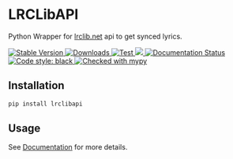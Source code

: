 # LRCLibAPI

Python Wrapper for [lrclib.net](https://lrclib.net/) api to get synced lyrics.

<p>
  <a href="https://pypi.org/project/lrclibapi/">
    <img src="https://img.shields.io/pypi/v/lrclibapi?color=darkblue" alt="Stable Version">
  </a>
  <a href="https://pypistats.org/packages/lrclibapi">
    <img src="https://img.shields.io/pypi/dm/lrclibapi?color=teal" alt="Downloads">
  </a>
  <a href="https://github.com/Dr-Blank/lrclibapi/actions">
    <img src="https://github.com/Dr-Blank/lrclibapi/actions/workflows/tests.yaml/badge.svg" alt="Test">
  </a>
  <a href="https://codecov.io/gh/Dr-Blank/lrclibapi" > 
    <img src="https://codecov.io/gh/Dr-Blank/lrclibapi/graph/badge.svg"/> 
  </a>
  <a href='https://lrclibapi.readthedocs.io/en/latest/?badge=latest'>
    <img src='https://readthedocs.org/projects/lrclibapi/badge/?version=latest' alt='Documentation Status' />
  </a>
  <a href="https://github.com/psf/black">
    <img src="https://img.shields.io/badge/code%20style-black-000000.svg" alt="Code style: black">
  </a>
  <a href="https://mypy-lang.org/">
    <img src="https://www.mypy-lang.org/static/mypy_badge.svg" alt="Checked with mypy">
  </a>
</p>

## Installation

```bash
pip install lrclibapi
```

## Usage

See [Documentation](https://lrclibapi.readthedocs.io/en/latest/) for more details.
